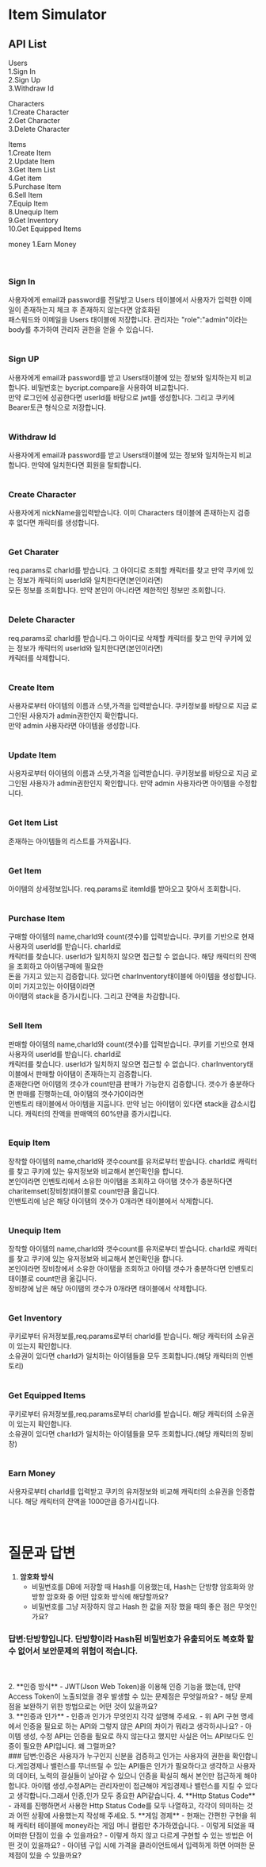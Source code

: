# Item Simulator


## API List
Users<br>
1.Sign In<br>
2.Sign Up<br>
3.Withdraw Id<br>

Characters<br>
1.Create Character<br>
2.Get Character<br>
3.Delete Character<br>

Items<br>
1.Create Item<br>
2.Update Item<br>
3.Get Item List<br>
4.Get item<br>
5.Purchase Item<br>
6.Sell Item<br>
7.Equip Item<br>
8.Unequip Item<br>
9.Get Inventory<br>
10.Get Equipped Items<br>

money
1.Earn Money<br>
<br>
<br>

### Sign In
사용자에게 email과 password를 전달받고 Users 테이블에서 사용자가 입력한 이메일이 존재하는지 체크 후 존재하지 않는다면 암호화된<br>
패스워드와 이메일을 Users 태이블에 저장합니다. 관리자는 "role":"admin"이라는 body를 추가하여 관리자 권한을 얻을 수 있습니다.
<br>
<br>
### Sign UP
사용자에게 email과 password를 받고 Users태이블에 있는 정보와 일치하는지 비교합니다. 비밀번호는 bycript.compare을 사용하여 비교합니다.<br>
만약 로그인에 성공한다면 userId를 바탕으로 jwt를 생성합니다. 그리고 쿠키에 Bearer토큰 형식으로 저장합니다.
<br>
<br>
### Withdraw Id
사용자에게 email과 password를 받고 Users태이블에 있는 정보와 일치하는지 비교합니다. 만약에 일치한다면 회원을 탈퇴합니다.
<br>
<br>
### Create Character
사용자에게 nickName을입력받습니다. 이미 Characters 태이블에 존재하는지 검증 후 없다면 캐릭터를 생성합니다.
<br>
<br>
### Get Charater
req.params로 charId를 받습니다. 그 아이디로 조회할 캐릭터를 찾고 만약 쿠키에 있는 정보가 캐릭터의 userId와 일치한다면(본인이라면)<br>
모든 정보를 조회합니다. 만약 본인이 아니라면 제한적인 정보만 조회합니다.
<br>
<br>
### Delete Character
req.params로 charId를 받습니다.그 아이디로 삭제할 캐릭터를 찾고 만약 쿠키에 있는 정보가 캐릭터의 userId와 일치한다면(본인이라면)<br>
캐릭터를 삭제합니다.
<br>
<br>
### Create Item
사용자로부터 아이템의 이름과 스탯,가격을 입력받습니다. 쿠키정보를 바탕으로 지금 로그인된 사용자가 admin권한인지 확인합니다.<br>
만약 admin 사용자라면 아이템을 생성합니다.
<br>
<br>
### Update Item
사용자로부터 아이템의 이름과 스탯,가격을 입력받습니다. 쿠키정보를 바탕으로 지금 로그인된 사용자가 admin권한인지 확인합니다.
만약 admin 사용자라면 아이템을 수정합니다.
<br>
<br>
### Get Item List
존재하는 아이템들의 리스트를 가져옵니다.
<br>
<br>
### Get Item
아이템의 상세정보입니다. req.params로 itemId를 받아오고 찾아서 조회합니다.
<br>
<br>
### Purchase Item
구매할 아이템의 name,charId와  count(갯수)를 입력받습니다. 쿠키를 기반으로 현재 사용자의 userId를 받습니다. charId로<br>
캐릭터를 찾습니다. userId가 일치하지 않으면 접근할 수 없습니다. 해당 캐릭터의 잔액을 조회하고 아이템구매에 필요한<br>
돈을 가지고 있는지 검증합니다. 있다면 charInventory태이블에 아이템을 생성합니다.이미 가지고있는 아이탬이라면 <br>
아이탬의 stack을 증가시킵니다. 그리고 잔액을 차감합니다.
<br>
<br>
### Sell Item
판매할 아이템의 name,charId와  count(갯수)를 입력받습니다. 쿠키를 기반으로 현재 사용자의 userId를 받습니다. charId로<br>
캐릭터를 찾습니다. userId가 일치하지 않으면 접근할 수 없습니다. charInventory태이블에서 판매할 아이탬이 존재하는지 검증합니다.<br>
존재한다면 아이탬의 갯수가 count만큼 판매가 가능한지 검증합니다. 갯수가 충분하다면 판매를 진행하는데, 아이탬의 갯수가0이라면<br>
인벤토리 태이블에서 아이템을 지웁니다. 만약 남는 아이탬이 있다면 stack을 감소시킵니다. 캐릭터의 잔액을 판매액의 60%만큼 증가시킵니다.
<br>
<br>
### Equip Item
장착할 아이템의 name,charId와 갯수count를 유저로부터 받습니다. charId로 캐릭터를 찾고 쿠키에 있는 유저정보와 비교해서 본인확인을 합니다.<br>
본인이라면 인벤토리에서 소유한 아이탬을 조회하고 아이탬 갯수가 충분하다면 charitemset(장비창)태이블로 count만큼 옮깁니다.<bR>
인밴토리에 남은 해당 아이탬의 갯수가 0개라면 태이블에서 삭제합니다.
<br>
<br>
### Unequip Item
장착할 아이템의 name,charId와 갯수count를 유저로부터 받습니다. charId로 캐릭터를 찾고 쿠키에 있는 유저정보와 비교해서 본인확인을 합니다.<br>
본인이라면 장비창에서 소유한 아이탬을 조회하고 아이탬 갯수가 충분하다면 인밴토리 태이블로 count만큼 옮깁니다.<bR>
장비창에 남은 해당 아이탬의 갯수가 0개라면 태이블에서 삭제합니다.
<br>
<br>
### Get Inventory
쿠키로부터 유저정보를,req.params로부터 charId를 받습니다. 해당 캐릭터의 소유권이 있는지 확인합니다.<br>
소유권이 있다면 charId가 일치하는 아이템들을 모두 조회합니다.(해당 캐릭터의 인벤토리)
<br>
<br>
### Get Equipped Items
쿠키로부터 유저정보를,req.params로부터 charId를 받습니다. 해당 캐릭터의 소유권이 있는지 확인합니다.<br>
소유권이 있다면 charId가 일치하는 아이템들을 모두 조회합니다.(해당 캐릭터의 장비창)
<br>
<br>
### Earn Money
사용자로부터 charId를 입력받고 쿠키의 유저정보와 비교해 캐릭터의 소유권을 인증합니다. 해당 캐릭터의 잔액을 1000만큼 증가시킵니다.
<br>
<br>
<br>
# 질문과 답변
1. **암호화 방식**
    - 비밀번호를 DB에 저장할 때 Hash를 이용했는데, Hash는 단방향 암호화와 양방향 암호화 중 어떤 암호화 방식에 해당할까요?
    - 비밀번호를 그냥 저장하지 않고 Hash 한 값을 저장 했을 때의 좋은 점은 무엇인가요?<br>
 ### 답변:단방향입니다. 단방향이라 Hash된 비밀번호가 유출되어도 복호화 할 수 없어서 보안문제의 위험이 적습니다.
<br>
<br>
2. **인증 방식**
    - JWT(Json Web Token)을 이용해 인증 기능을 했는데, 만약 Access Token이 노출되었을 경우 발생할 수 있는 문제점은 무엇일까요?
    - 해당 문제점을 보완하기 위한 방법으로는 어떤 것이 있을까요?<Br>
3. **인증과 인가**
    - 인증과 인가가 무엇인지 각각 설명해 주세요.
    - 위 API 구현 명세에서 인증을 필요로 하는 API와 그렇지 않은 API의 차이가 뭐라고 생각하시나요?
    - 아이템 생성, 수정 API는 인증을 필요로 하지 않는다고 했지만 사실은 어느 API보다도 인증이 필요한 API입니다. 왜 그럴까요?<br>
### 답변:인증은 사용자가 누구인지 신분을 검증하고 인가는 사용자의 권한을 확인합니다.게임경제나 밸런스를 무너뜨릴 수 있는 API들은 인가가 필요하다고 생각하고 사용자의 데이터, 노력의 결실들이 날아갈 수 있으니 인증을 확실히 해서 본인만 접근하게 해야합니다. 아이탬 생성,수정API는 관리자만이 접근해야 게임경제나 밸런스를 지킬 수 있다고 생각합니다.그래서 인증,인가 모두 중요한 API같습니다.
4. **Http Status Code**
    - 과제를 진행하면서 사용한 Http Status Code를 모두 나열하고, 각각이 의미하는 것과 어떤 상황에 사용했는지 작성해 주세요.
5. **게임 경제**
    - 현재는 간편한 구현을 위해 캐릭터 테이블에 money라는 게임 머니 컬럼만 추가하였습니다.
        - 이렇게 되었을 때 어떠한 단점이 있을 수 있을까요?
        - 이렇게 하지 않고 다르게 구현할 수 있는 방법은 어떤 것이 있을까요?
    - 아이템 구입 시에 가격을 클라이언트에서 입력하게 하면 어떠한 문제점이 있을 수 있을까요?
